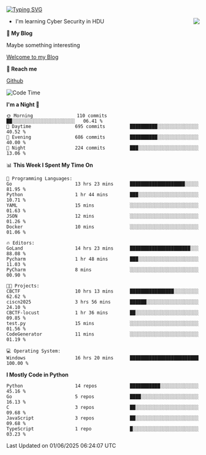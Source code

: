 [![Typing SVG](https://readme-typing-svg.herokuapp.com?font=Fira+Code&pause=1000&random=false&width=450&height=60&lines=Hello+%F0%9F%91%8B%F0%9F%8F%BB;I'm+JBNRZ)](https://git.io/typing-svg)

<a href="#">
  <img align="right" src="https://github-readme-stats.vercel.app/api?username=JBNRZ&show_icons=true&bg_color=15,f2f7fd,E0EAFC" />
</a>

- I'm learning Cyber Security in HDU

 **🌱 My Blog**

Maybe something interesting

[Welcome to my Blog](https://jbnrz.com.cn/)

 **💬 Reach me** 

[Github](https://github.com/JBNRZ)


<!--START_SECTION:waka-->
![Code Time](http://img.shields.io/badge/Code%20Time-1%2C207%20hrs%2027%20mins-blue)

**I'm a Night 🦉** 

```text
🌞 Morning                110 commits         ██░░░░░░░░░░░░░░░░░░░░░░░   06.41 % 
🌆 Daytime                695 commits         ██████████░░░░░░░░░░░░░░░   40.52 % 
🌃 Evening                686 commits         ██████████░░░░░░░░░░░░░░░   40.00 % 
🌙 Night                  224 commits         ███░░░░░░░░░░░░░░░░░░░░░░   13.06 % 
```


📊 **This Week I Spent My Time On** 

```text
💬 Programming Languages: 
Go                       13 hrs 23 mins      ████████████████████░░░░░   81.95 % 
Python                   1 hr 44 mins        ███░░░░░░░░░░░░░░░░░░░░░░   10.71 % 
YAML                     15 mins             ░░░░░░░░░░░░░░░░░░░░░░░░░   01.63 % 
JSON                     12 mins             ░░░░░░░░░░░░░░░░░░░░░░░░░   01.26 % 
Docker                   10 mins             ░░░░░░░░░░░░░░░░░░░░░░░░░   01.06 % 

🔥 Editors: 
GoLand                   14 hrs 23 mins      ██████████████████████░░░   88.08 % 
Pycharm                  1 hr 48 mins        ███░░░░░░░░░░░░░░░░░░░░░░   11.03 % 
PyCharm                  8 mins              ░░░░░░░░░░░░░░░░░░░░░░░░░   00.90 % 

🐱‍💻 Projects: 
CBCTF                    10 hrs 13 mins      ████████████████░░░░░░░░░   62.62 % 
ciscn2025                3 hrs 56 mins       ██████░░░░░░░░░░░░░░░░░░░   24.10 % 
CBCTF-locust             1 hr 36 mins        ██░░░░░░░░░░░░░░░░░░░░░░░   09.85 % 
test.py                  15 mins             ░░░░░░░░░░░░░░░░░░░░░░░░░   01.56 % 
CodeGenerator            11 mins             ░░░░░░░░░░░░░░░░░░░░░░░░░   01.19 % 

💻 Operating System: 
Windows                  16 hrs 20 mins      █████████████████████████   100.00 % 
```

**I Mostly Code in Python** 

```text
Python                   14 repos            ███████████░░░░░░░░░░░░░░   45.16 % 
Go                       5 repos             ████░░░░░░░░░░░░░░░░░░░░░   16.13 % 
C                        3 repos             ██░░░░░░░░░░░░░░░░░░░░░░░   09.68 % 
JavaScript               3 repos             ██░░░░░░░░░░░░░░░░░░░░░░░   09.68 % 
TypeScript               1 repo              █░░░░░░░░░░░░░░░░░░░░░░░░   03.23 % 
```




 Last Updated on 01/06/2025 06:24:07 UTC
<!--END_SECTION:waka-->
